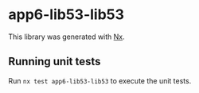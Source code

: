 # app6-lib53-lib53

This library was generated with [Nx](https://nx.dev).

## Running unit tests

Run `nx test app6-lib53-lib53` to execute the unit tests.
